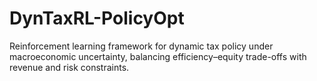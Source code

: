 # DynTaxRL-PolicyOpt
Reinforcement learning framework for dynamic tax policy under macroeconomic uncertainty, balancing efficiency–equity trade-offs with revenue and risk constraints.

